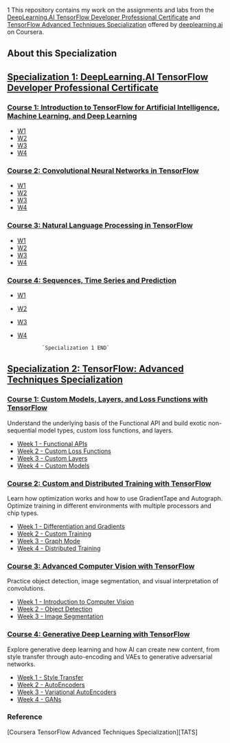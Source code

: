 1
This repository contains my work on the assignments and labs from the [ DeepLearning.AI TensorFlow Developer Professional Certificate][COURSERA_1] and [TensorFlow Advanced Techniques Specialization][COURSERA_2] offered by [deeplearning.ai](https://www.deeplearning.ai/) on Coursera.

## About this Specialization

## [Specialization 1: DeepLearning.AI TensorFlow Developer Professional Certificate][SPECIALIZATION1]

### [Course 1: Introduction to TensorFlow for Artificial Intelligence, Machine Learning, and Deep Learning](https://github.com/Muhammad-Shah/tensorflow-advance-techniques-and-projects-specializtions/tree/master/tf_developer_specialization_dlai/C1)

- [W1](https://github.com/Muhammad-Shah/tensorflow-advance-techniques-and-projects-specializtions/tree/master/tf_developer_specialization_dlai/C1/W1)
- [W2](https://github.com/Muhammad-Shah/tensorflow-advance-techniques-and-projects-specializtions/tree/master/tf_developer_specialization_dlai/C1/W2)
- [W3](https://github.com/Muhammad-Shah/tensorflow-advance-techniques-and-projects-specializtions/tree/master/tf_developer_specialization_dlai/C1/W3)
- [W4](https://github.com/Muhammad-Shah/tensorflow-advance-techniques-and-projects-specializtions/tree/master/tf_developer_specialization_dlai/C1/W4)

### [Course 2: Convolutional Neural Networks in TensorFlow](https://github.com/Muhammad-Shah/tensorflow-advance-techniques-and-projects-specializtions/tree/master/tf_developer_specialization_dlai/C2)

- [W1](https://github.com/Muhammad-Shah/tensorflow-advance-techniques-and-projects-specializtions/tree/master/tf_developer_specialization_dlai/C2/W1)
- [W2](https://github.com/Muhammad-Shah/tensorflow-advance-techniques-and-projects-specializtions/tree/master/tf_developer_specialization_dlai/C2/W2)
- [W3](https://github.com/Muhammad-Shah/tensorflow-advance-techniques-and-projects-specializtions/tree/master/tf_developer_specialization_dlai/C2/W3)
- [W4](https://github.com/Muhammad-Shah/tensorflow-advance-techniques-and-projects-specializtions/tree/master/tf_developer_specialization_dlai/C2/W4)

### [Course 3: Natural Language Processing in TensorFlow](https://github.com/Muhammad-Shah/tensorflow-advance-techniques-and-projects-specializtions/tree/master/tf_developer_specialization_dlai/C3)

- [W1](https://github.com/Muhammad-Shah/tensorflow-advance-techniques-and-projects-specializtions/tree/master/tf_developer_specialization_dlai/C3/W1)
- [W2](https://github.com/Muhammad-Shah/tensorflow-advance-techniques-and-projects-specializtions/tree/master/tf_developer_specialization_dlai/C3/W2)
- [W3](https://github.com/Muhammad-Shah/tensorflow-advance-techniques-and-projects-specializtions/tree/master/tf_developer_specialization_dlai/C3/W3)
- [W4](https://github.com/Muhammad-Shah/tensorflow-advance-techniques-and-projects-specializtions/tree/master/tf_developer_specialization_dlai/C3/W4)

### [Course 4: Sequences, Time Series and Prediction](https://github.com/Muhammad-Shah/tensorflow-advance-techniques-and-projects-specializtions/tree/master/tf_developer_specialization_dlai/C4)

- [W1](https://github.com/Muhammad-Shah/tensorflow-advance-techniques-and-projects-specializtions/tree/master/tf_advance_specialization_dlai/Course%204/W1)
- [W2](https://github.com/Muhammad-Shah/tensorflow-advance-techniques-and-projects-specializtions/tree/master/tf_advance_specialization_dlai/Course%204/W2)
- [W3](https://github.com/Muhammad-Shah/tensorflow-advance-techniques-and-projects-specializtions/tree/master/tf_advance_specialization_dlai/Course%204/W3)
- [W4](https://github.com/Muhammad-Shah/tensorflow-advance-techniques-and-projects-specializtions/tree/master/tf_advance_specialization_dlai/Course%204/W4)

              `Specialization 1 END`

## [Specialization 2: TensorFlow: Advanced Techniques Specialization][SPECIALIZATION2]

### [Course 1: Custom Models, Layers, and Loss Functions with TensorFlow](https://github.com/Muhammad-Shah/tensorflow-advance-techniques-and-projects-specializtions/tree/master/tf_developer_specialization_dlai/C1)

Understand the underlying basis of the Functional API and build exotic non-sequential model types, custom loss functions, and layers.

- [Week 1 - Functional APIs](https://github.com/Muhammad-Shah/tensorflow-advance-techniques-and-projects-specializtions/tree/master/tf_developer_specialization_dlai/C1/W1)
- [Week 2 - Custom Loss Functions](https://github.com/Muhammad-Shah/tensorflow-advance-techniques-and-projects-specializtions/tree/master/tf_developer_specialization_dlai/C1/W2)
- [Week 3 - Custom Layers](https://github.com/Muhammad-Shah/tensorflow-advance-techniques-and-projects-specializtions/tree/master/tf_developer_specialization_dlai/C1/W3)
- [Week 4 - Custom Models](https://github.com/Muhammad-Shah/tensorflow-advance-techniques-and-projects-specializtions/tree/master/tf_developer_specialization_dlai/C1/W4)

### [Course 2: Custom and Distributed Training with TensorFlow](https://github.com/Muhammad-Shah/tensorflow-advance-techniques-and-projects-specializtions/tree/master/tf_developer_specialization_dlai/C2)

Learn how optimization works and how to use GradientTape and Autograph. Optimize training in different environments with multiple processors and chip types.

- [Week 1 - Differentiation and Gradients]()
- [Week 2 - Custom Training]()
- [Week 3 - Graph Mode]()
- [Week 4 - Distributed Training]()

### [Course 3: Advanced Computer Vision with TensorFlow](https://github.com/Muhammad-Shah/tensorflow-advance-techniques-and-projects-specializtions/tree/master/tf_developer_specialization_dlai/C3)

Practice object detection, image segmentation, and visual interpretation of convolutions.

- [Week 1 - Introduction to Computer Vision]()
- [Week 2 - Object Detection]()
- [Week 3 - Image Segmentation]()

### [Course 4: Generative Deep Learning with TensorFlow](https://github.com/Muhammad-Shah/tensorflow-advance-techniques-and-projects-specializtions/tree/master/tf_developer_specialization_dlai/C4)

Explore generative deep learning and how AI can create new content, from style transfer through auto-encoding and VAEs to generative adversarial networks.

- [Week 1 - Style Transfer]()
- [Week 2 - AutoEncoders]()
- [Week 3 - Variational AutoEncoders]()
- [Week 4 - GANs]()

### Reference

[Coursera TensorFlow Advanced Techniques Specialization][TATS]

[COURSERA_2]: https://www.coursera.org/specializations/tensorflow-advanced-techniques?
[COURSERA_1]: https://www.coursera.org/programs/dlsei-phase-2b-iigii/professional-certificates/tensorflow-in-practice
[SPECIALIZATION1]: https://github.com/Muhammad-Shah/tensorflow-advance-techniques-and-projects-specializtions/tree/master/tf_advance_specialization_dlai
[SPECIALIZATION2]: https://github.com/Muhammad-Shah/tensorflow-advance-techniques-and-projects-specializtions/tree/master/tf_developer_specialization_dlai
